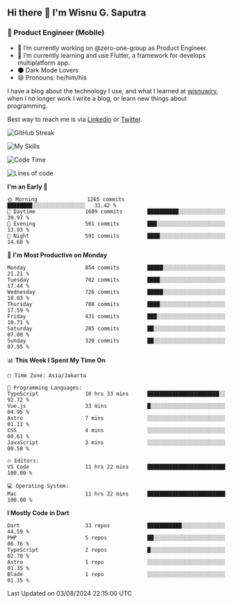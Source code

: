 ## Hi there 👋 I'm Wisnu G. Saputra

### :mobile_phone_off: Product Engineer (Mobile)

- 🔭 I’m currently working on @zero-one-group as Product Engineer.
- 🌱 I’m currently learning and use Flutter, a framework for develops multiplatform app.
- 🌑 Dark Mode Lovers
- 😄 Pronouns: he/him/his

I have a blog about the technology I use, and what I learned at [wisnuwiry](https://wisnuwiry.space/), when I no longer work I write a blog, or learn new things about programming.

Best way to reach me is via [Linkedin](https://www.linkedin.com/in/wisnu-saputra/) or [Twitter](https://twitter.com/wisnuwiry).

![GitHub Streak](https://streak-stats.demolab.com?user=wisnuwiry&theme=dark&hide_border=true)

![My Skills](https://skillicons.dev/icons?i=dart,flutter,kotlin,swift,go,js,css,neovim,git,linux&perline=5)

<!--START_SECTION:waka-->
![Code Time](http://img.shields.io/badge/Code%20Time-1%2C476%20hrs%2054%20mins-blue)

![Lines of code](https://img.shields.io/badge/From%20Hello%20World%20I%27ve%20Written-5.8%20million%20lines%20of%20code-blue)

**I'm an Early 🐤** 

```text
🌞 Morning                1265 commits        ████████░░░░░░░░░░░░░░░░░   31.42 % 
🌆 Daytime                1609 commits        ██████████░░░░░░░░░░░░░░░   39.97 % 
🌃 Evening                561 commits         ███░░░░░░░░░░░░░░░░░░░░░░   13.93 % 
🌙 Night                  591 commits         ████░░░░░░░░░░░░░░░░░░░░░   14.68 % 
```
📅 **I'm Most Productive on Monday** 

```text
Monday                   854 commits         █████░░░░░░░░░░░░░░░░░░░░   21.21 % 
Tuesday                  702 commits         ████░░░░░░░░░░░░░░░░░░░░░   17.44 % 
Wednesday                726 commits         █████░░░░░░░░░░░░░░░░░░░░   18.03 % 
Thursday                 708 commits         ████░░░░░░░░░░░░░░░░░░░░░   17.59 % 
Friday                   431 commits         ███░░░░░░░░░░░░░░░░░░░░░░   10.71 % 
Saturday                 285 commits         ██░░░░░░░░░░░░░░░░░░░░░░░   07.08 % 
Sunday                   320 commits         ██░░░░░░░░░░░░░░░░░░░░░░░   07.95 % 
```


📊 **This Week I Spent My Time On** 

```text
🕑︎ Time Zone: Asia/Jakarta

💬 Programming Languages: 
TypeScript               10 hrs 33 mins      ███████████████████████░░   92.72 % 
Vue.js                   33 mins             █░░░░░░░░░░░░░░░░░░░░░░░░   04.95 % 
Astro                    7 mins              ░░░░░░░░░░░░░░░░░░░░░░░░░   01.11 % 
CSS                      4 mins              ░░░░░░░░░░░░░░░░░░░░░░░░░   00.61 % 
JavaScript               3 mins              ░░░░░░░░░░░░░░░░░░░░░░░░░   00.58 % 

🔥 Editors: 
VS Code                  11 hrs 22 mins      █████████████████████████   100.00 % 

💻 Operating System: 
Mac                      11 hrs 22 mins      █████████████████████████   100.00 % 
```

**I Mostly Code in Dart** 

```text
Dart                     33 repos            ███████████░░░░░░░░░░░░░░   44.59 % 
PHP                      5 repos             ██░░░░░░░░░░░░░░░░░░░░░░░   06.76 % 
TypeScript               2 repos             █░░░░░░░░░░░░░░░░░░░░░░░░   02.70 % 
Astro                    1 repo              ░░░░░░░░░░░░░░░░░░░░░░░░░   01.35 % 
Blade                    1 repo              ░░░░░░░░░░░░░░░░░░░░░░░░░   01.35 % 
```




 Last Updated on 03/08/2024 22:15:00 UTC
<!--END_SECTION:waka-->
